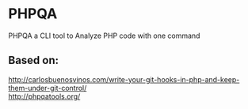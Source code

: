 PHPQA
=============================================
PHPQA a CLI tool to Analyze PHP code with one command

## Based on:  
http://carlosbuenosvinos.com/write-your-git-hooks-in-php-and-keep-them-under-git-control/  
http://phpqatools.org/  


